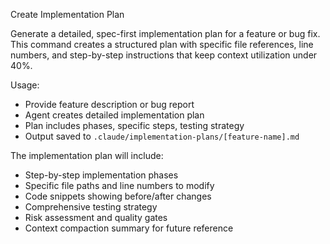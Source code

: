 Create Implementation Plan

Generate a detailed, spec-first implementation plan for a feature or bug fix. This command creates a structured plan with specific file references, line numbers, and step-by-step instructions that keep context utilization under 40%.

Usage:
- Provide feature description or bug report
- Agent creates detailed implementation plan
- Plan includes phases, specific steps, testing strategy
- Output saved to `.claude/implementation-plans/[feature-name].md`

The implementation plan will include:
- Step-by-step implementation phases
- Specific file paths and line numbers to modify
- Code snippets showing before/after changes
- Comprehensive testing strategy
- Risk assessment and quality gates
- Context compaction summary for future reference